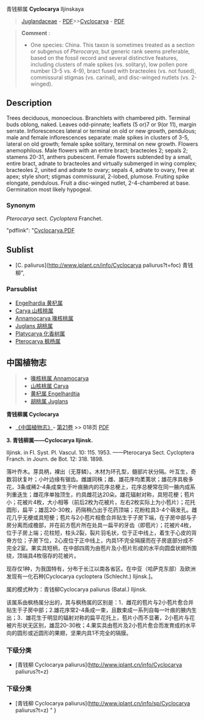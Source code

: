 青钱柳属 **Cyclocarya** Iljinskaya

> [Juglandaceae](http://www.iplant.cn/info/Juglandaceae?t=foc) - [PDF](http://www.iplant.cn/foc/pdf/Juglandaceae.pdf)>>[Cyclocarya](http://www.iplant.cn/info/Cyclocarya?t=foc) - [PDF](http://www.iplant.cn/foc/pdf/Cyclocarya.pdf)


> **Comment** : 
> *  One species: China.
> This taxon is sometimes treated as a section or subgenus of *Pterocarya*, but generic rank seems preferable, based on the fossil record and several distinctive features, including clusters of male spikes (vs. solitary), low pollen pore number (3-5 vs. 4-9), bract fused with bracteoles (vs. not fused), commissural stigmas (vs. carinal), and disc-winged nutlets (vs. 2-winged).

## Description

Trees deciduous, monoecious. Branchlets with chambered pith. Terminal buds oblong, naked. Leaves odd-pinnate; leaflets (5 or)7 or 9(or 11), margin serrate. Inflorescences lateral or terminal on old or new growth, pendulous; male and female inflorescences separate: male spikes in clusters of 3-5, lateral on old growth; female spike solitary, terminal on new growth. Flowers anemophilous. Male flowers with an entire bract; bracteoles 2; sepals 2; stamens 20-31, anthers pubescent. Female flowers subtended by a small, entire bract, adnate to bracteoles and virtually submerged in wing complex; bracteoles 2, united and adnate to ovary; sepals 4, adnate to ovary, free at apex; style short; stigmas commissural, 2-lobed, plumose. Fruiting spike elongate, pendulous. Fruit a disc-winged nutlet, 2-4-chambered at base. Germination most likely hypogeal.

### Synonym
*Pterocarya* sect. *Cycloptera* Franchet.

  "pdflink": "[Cyclocarya.PDF](http://www.iplant.cn/foc/pdf/Cyclocarya.pdf)

## Sublist

* [C.  paliurus](http://www.iplant.cn/info/Cyclocarya paliurus?t=foc) 青钱柳",

### Parsublist

* [Engelhardia  黄杞属](http://www.iplant.cn/info/Engelhardia?t=foc)
* [Carya  山核桃属](http://www.iplant.cn/info/Carya?t=foc)
* [Annamocarya  喙核桃属](http://www.iplant.cn/info/Annamocarya?t=foc)
* [Juglans  胡桃属](http://www.iplant.cn/info/Juglans?t=foc)
* [Platycarya  化香树属](http://www.iplant.cn/info/Platycarya?t=foc)
* [Pterocarya  枫杨属](http://www.iplant.cn/info/Pterocarya?t=foc)


## 中国植物志

> * [喙核桃属  Annamocarya](Annamocarya-喙核桃属.md)
> * [山核桃属  Carya](Carya-山核桃属.md)
> * [黄杞属  Engelhardtia](http://www.iplant.cn/info/Engelhardtia?t=z)
> * [胡桃属  Juglans](http://www.iplant.cn/info/Juglans?t=z)


**青钱柳属 Cyclocarya**

* [《中国植物志》](http://www.iplant.cn/frps)- [第21卷](http://www.iplant.cn/frps/vol/21) >> 018页 [PDF](http://www.iplant.cn/frps/pdf/21/018y.pdf)


**3. 青钱柳属——Cyclocarya Iljinsk.**

Iljinsk. in Fl. Syst. Pl. Vascul. 10: 115. 1953. ——Pterocarya Sect. Cycloptera Franch. in Journ. de Bot. 12: 318. 1898.

落叶乔木。芽具柄，裸出（无芽鳞）。木材为环孔型，髓部片状分隔。叶互生，奇数羽状复叶；小叶边缘有锯齿。雌雄同株；雌、雄花序均葇荑状；雄花序具极多花，3条或稀2-4条成束生于叶痕腋内的花序总梗上，花序总梗常在同一腋内成系列重迭生；雌花序单独顶生，约具雌花达20朵。雄花辐射对称，具短花梗；苞片小；花被片4枚，大小相等（前后2枚为花被片，左右2枚实际上为小苞片）；花托圆形，扁平；雄蕊20-30枚，药隔稍凸出于花药顶端；花粉粒具3-4个萌发孔。雌花几乎无梗或具短梗；苞片与2小苞片相愈合并贴生于子房下端，在子房中部与子房分离而成檐部，并在前方苞片所在处具一扁平的牙齿（即苞片）；花被片4枚，位于子房上端；花柱短，柱头2裂，裂片羽毛状，位于正中线上，着生于心皮的背脊方位；子房下位，2心皮位于正中线上，内具1不完全隔膜而在子房底部分成不完全2室。果实具短柄，在中部四周为由苞片及小苞片形成的水平向圆盘状翅所围绕，顶端具4枚宿存的花被片。

现存仅1种，为我国特有，分布于长江以南各省区。在中亚（哈萨克东部）及欧洲发现有一化石种[Cyclocarya cycloptera (Schlecht.) Iljinsk.]。

属的模式种为：青钱柳Cyclocarya paliurus (Batal.) Iljinsk.

该属系由枫杨属分出的，其与枫杨属的区别是：1．雌花的苞片与2小苞片愈合并贴生于子房中部；2.雄花序常2-4条成一束，且数束成一系列自每一叶痕的腋内生出；3．雄花生于明显的辐射对称的扁平花托上，苞片小而不显著，2小苞片与花被片形状无区别，雄蕊20-30枚；4.果实具由苞片及2小苞片愈合而发育成的水平向的圆形或近圆形的果翅，坚果内具1不完全的隔膜。

### 下级分类
* [青钱柳  Cyclocarya paliurus](http://www.iplant.cn/info/Cyclocarya paliurus?t=z)

### 下级分类
* [青钱柳  Cyclocarya paliurus](http://www.iplant.cn/info/sp/Cyclocarya paliurus?t=z)
"
}